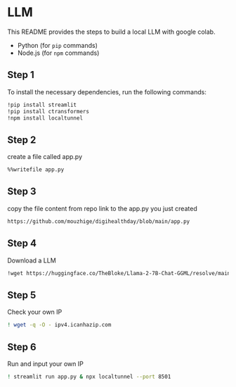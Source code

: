 # LLM

This README provides the steps to build a local LLM with google colab.
- Python (for `pip` commands)
- Node.js (for `npm` commands)

## Step 1
To install the necessary dependencies, run the following commands:

```bash
!pip install streamlit
!pip install ctransformers
!npm install localtunnel
```

## Step 2
create a file called app.py

```bash
%%writefile app.py
```

## Step 3
copy the file content from repo link to the app.py you just created

```bash
https://github.com/mouzhige/digihealthday/blob/main/app.py
```

## Step 4
Download a LLM

```bash
!wget https://huggingface.co/TheBloke/Llama-2-7B-Chat-GGML/resolve/main/llama-2-7b-chat.ggmlv3.q2_K.bin
```

## Step 5
Check your own IP

```bash
! wget -q -O - ipv4.icanhazip.com
```

## Step 6
Run and input your own IP

```bash
! streamlit run app.py & npx localtunnel --port 8501
```


